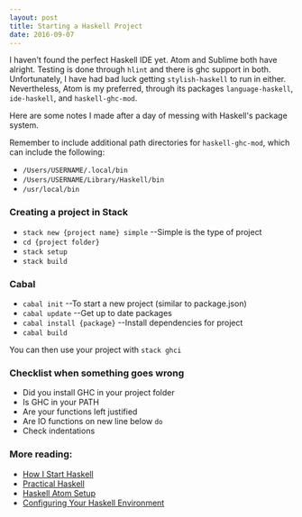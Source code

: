 ```yaml
---
layout: post
title: Starting a Haskell Project
date: 2016-09-07
---
```


I haven't found the perfect Haskell IDE yet. Atom and Sublime both have alright. Testing is done through `hlint` and there is ghc support in both. Unfortunately, I have had bad luck getting `stylish-haskell` to run in either. Nevertheless, Atom is my preferred, through its packages `language-haskell`, `ide-haskell`, and `haskell-ghc-mod`.

Here are some notes I made after a day of messing with Haskell's package system.

Remember to include additional path directories for `haskell-ghc-mod`, which can include the following:
 - `/Users/USERNAME/.local/bin`
 - `/Users/USERNAME/Library/Haskell/bin`
 - `/usr/local/bin`

### Creating a project in Stack
- `stack new {project name} simple` --Simple is the type of project
- `cd {project folder}`
- `stack setup`
- `stack build`

### Cabal
- `cabal init` --To start a new project (similar to package.json)
- `cabal update` --Get up to date packages
- `cabal install {package}`  --Install dependencies for project
- `cabal build`

You can then use your project with `stack ghci`

### Checklist when something goes wrong
- Did you install GHC in your project folder
- Is GHC in your PATH
- Are your functions left justified
- Are IO functions on new line below `do`
- Check indentations

### More reading:
- [How I Start Haskell](http://howistart.org/posts/haskell/1)
- [Practical Haskell](http://seanhess.github.io/2015/08/04/practical-haskell-getting-started.html)
- [Haskell Atom Setup](https://github.com/simonmichael/haskell-atom-setup)
- [Configuring Your Haskell Environment](http://tonylawrence.com/2014/01/01/configuring-your-haskell-environment/)
